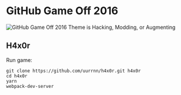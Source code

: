 # GitHub Game Off 2016

![GitHub Game Off 2016 Theme is Hacking, Modding, or Augmenting](https://cloud.githubusercontent.com/assets/121322/19498019/d8827370-9543-11e6-82d8-6da822b6147b.png)

## H4x0r

Run game:

```
git clone https://github.com/uurrnn/h4x0r.git h4x0r
cd h4x0r
yarn
webpack-dev-server
```
